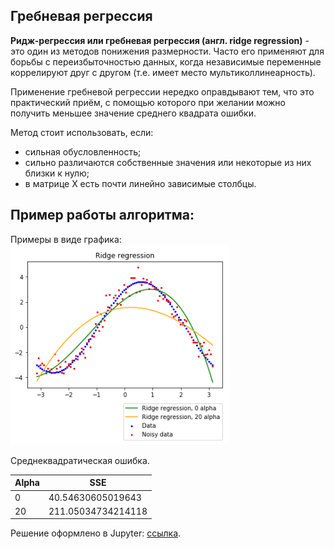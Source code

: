 ## Гребневая регрессия

**Ридж-регрессия или гребневая регрессия (англ. ridge regression)** - это один из методов понижения размерности. Часто его применяют для борьбы с переизбыточностью данных, когда независимые переменные коррелируют друг с другом (т.е. имеет место мультиколлинеарность). 

Применение гребневой регрессии нередко оправдывают тем, что это практический приём, с помощью которого при желании можно получить меньшее значение среднего квадрата ошибки.

Метод стоит использовать, если:
* сильная обусловленность;
* сильно различаются собственные значения или некоторые из них близки к нулю;
* в матрице X есть почти линейно зависимые столбцы.

## Пример работы алгоритма:

Примеры в виде графика:<br />
<img src="https://raw.githubusercontent.com/DmitryFox/MachineLearning/master/Task_2_4_RidgeRegression/image/ridge_regresion.png" width="350" /><br />

Среднеквадратическая ошибка.

Alpha | SSE
------------- | -------------
0  | 40.54630605019643
20 | 211.05034734214118


Решение оформлено в Jupyter: <a href='/Task_2_4_RidgeRegression/RidgeRegression.ipynb'>ссылка</a>.
